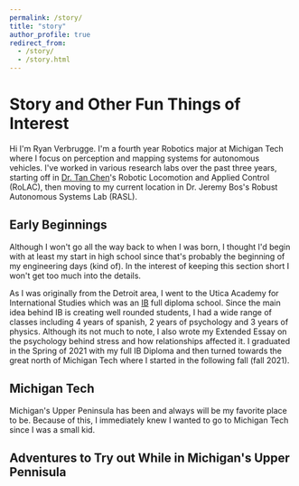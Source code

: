 ```yaml
---
permalink: /story/
title: "story"
author_profile: true
redirect_from: 
  - /story/
  - /story.html
---
```


# Story and Other Fun Things of Interest

Hi I'm Ryan Verbrugge. I'm a fourth year Robotics major at Michigan Tech where I focus on perception and mapping systems for autonomous vehicles. I've worked in various research labs over the past three years, starting off in [Dr. Tan Chen](https://chentan.github.io/)'s Robotic Locomotion and Applied Control (RoLAC), then moving to my current location in Dr. Jeremy Bos's Robust Autonomous Systems Lab (RASL).

## Early Beginnings

Although I won't go all the way back to when I was born, I thought I'd begin with at least my start in high school since that's probably the beginning of my engineering days (kind of). In the interest of keeping this section short I won't get too much into the details.

As I was originally from the Detroit area, I went to the Utica Academy for International Studies which was an [IB](https://www.ibo.org/) full diploma school. Since the main idea behind IB is creating well rounded students, I had a wide range of classes including 4 years of spanish, 2 years of psychology and 3 years of physics. Although its not much to note, I also wrote my Extended Essay on the psychology behind stress and how relationships affected it. I graduated in the Spring of 2021 with my full IB Diploma and then turned towards the great north of Michigan Tech where I started in the following fall (fall 2021).

## Michigan Tech

Michigan's Upper Peninsula has been and always will be my favorite place to be. Because of this, I immediately knew I wanted to go to Michigan Tech since I was a small kid.

## Adventures to Try out While in Michigan's Upper Pennisula
